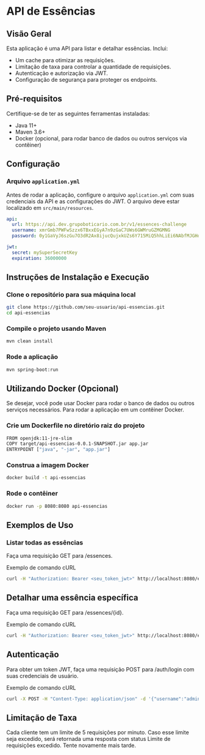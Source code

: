 # API de Essências

## Visão Geral

Esta aplicação é uma API para listar e detalhar essências. Inclui:

- Um cache para otimizar as requisições.
- Limitação de taxa para controlar a quantidade de requisições.
- Autenticação e autorização via JWT.
- Configuração de segurança para proteger os endpoints.

## Pré-requisitos

Certifique-se de ter as seguintes ferramentas instaladas:

- Java 11+
- Maven 3.6+
- Docker (opcional, para rodar banco de dados ou outros serviços via contêiner)

## Configuração

### Arquivo `application.yml`

Antes de rodar a aplicação, configure o arquivo `application.yml` com suas credenciais da API e as configurações do JWT. O arquivo deve estar localizado em `src/main/resources`.

```yaml
api:
  url: https://api.dev.grupoboticario.com.br/v1/essences-challenge
  username: xmrGmb7PWFwSzzx6TBxxEGyA7n9zGaC7UWs6GWMruGZMGMNG
  password: 0y1GaVyJ6szGu7O3dR2Ax8ijucQujxkUZs6Y715MiQ5hhLiEi6NAbfMJGHqpad96

jwt:
  secret: mySuperSecretKey
  expiration: 36000000
```
## Instruções de Instalação e Execução
### Clone o repositório para sua máquina local
```bash
git clone https://github.com/seu-usuario/api-essencias.git
cd api-essencias
```
### Compile o projeto usando Maven
```bash
mvn clean install
```
### Rode a aplicação
```bash
mvn spring-boot:run
```
## Utilizando Docker (Opcional)

Se desejar, você pode usar Docker para rodar o banco de dados ou outros serviços necessários. Para rodar a aplicação em um contêiner Docker.
### Crie um Dockerfile no diretório raiz do projeto

```bash
FROM openjdk:11-jre-slim
COPY target/api-essencias-0.0.1-SNAPSHOT.jar app.jar
ENTRYPOINT ["java", "-jar", "app.jar"]
```
### Construa a imagem Docker

```bash
docker build -t api-essencias
```
### Rode o contêiner

```bash
docker run -p 8080:8080 api-essencias
```

## Exemplos de Uso
### Listar todas as essências

Faça uma requisição GET para /essences.

Exemplo de comando cURL

```bash
curl -H "Authorization: Bearer <seu_token_jwt>" http://localhost:8080/essences
```
## Detalhar uma essência específica
Faça uma requisição GET para /essences/{id}.

Exemplo de comando cURL

```bash
curl -H "Authorization: Bearer <seu_token_jwt>" http://localhost:8080/essences/{id}
```

## Autenticação
Para obter um token JWT, faça uma requisição POST para /auth/login com suas credenciais de usuário.

Exemplo de comando cURL
```bash
curl -X POST -H "Content-Type: application/json" -d '{"username":"admin", "password":"password"}' http://localhost:8080/auth/login
```
## Limitação de Taxa
Cada cliente tem um limite de 5 requisições por minuto. Caso esse limite seja excedido, será retornada uma resposta com status Limite de requisições excedido. Tente novamente mais tarde.
